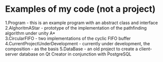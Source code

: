 # Examples of my code (not a project) 
1.Program - this is an example program with an abstract class and interface  
2.AlghoritmAStar - prototype of the implementation of the pathfinding algorithm under unity A*  
3.CircularFIFO - two implementations of the cyclic FIFO buffer  
4.CurrentProjectUnderDevelopment - сurrently under development, the composition - as the basis
5.DataBase - an old project to create a client-server database on Qt Creator in conjunction with PostgreSQL
